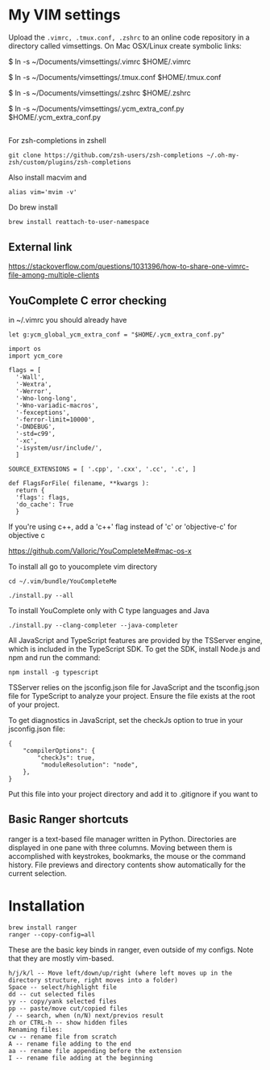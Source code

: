# My VIM settings

Upload the ```.vimrc, .tmux.conf, .zshrc``` to an online code repository in a directory called vimsettings. 
On Mac OSX/Linux create symbolic links:

$ ln -s  ~/Documents/vimsettings/.vimrc $HOME/.vimrc

$ ln -s  ~/Documents/vimsettings/.tmux.conf $HOME/.tmux.conf

$ ln -s  ~/Documents/vimsettings/.zshrc $HOME/.zshrc

$ ln -s  ~/Documents/vimsettings/.ycm_extra_conf.py $HOME/.ycm_extra_conf.py

##
For zsh-completions in zshell

```
git clone https://github.com/zsh-users/zsh-completions ~/.oh-my-zsh/custom/plugins/zsh-completions
```

Also install macvim and
```
alias vim='mvim -v'
```

Do brew install

```
brew install reattach-to-user-namespace
```


## External link 
https://stackoverflow.com/questions/1031396/how-to-share-one-vimrc-file-among-multiple-clients

## YouComplete C error checking

in ~/.vimrc you should already have 

```
let g:ycm_global_ycm_extra_conf = "$HOME/.ycm_extra_conf.py"
```

```
import os
import ycm_core

flags = [
  '-Wall',
  '-Wextra',
  '-Werror',
  '-Wno-long-long',
  '-Wno-variadic-macros',
  '-fexceptions',
  '-ferror-limit=10000',
  '-DNDEBUG',
  '-std=c99',
  '-xc',
  '-isystem/usr/include/',
  ]

SOURCE_EXTENSIONS = [ '.cpp', '.cxx', '.cc', '.c', ]

def FlagsForFile( filename, **kwargs ):
  return {
  'flags': flags,
  'do_cache': True
  }

```

If you're using c++, add a 'c++' flag instead of 'c'
or 'objective-c' for objective c


https://github.com/Valloric/YouCompleteMe#mac-os-x

To install all go to youcomplete vim directory

```
cd ~/.vim/bundle/YouCompleteMe
```

```
./install.py --all
```

To install YouComplete only with C type languages and Java

```
./install.py --clang-completer --java-completer

```

All JavaScript and TypeScript features are provided by the TSServer engine, which is included in the TypeScript SDK. To get the SDK, install Node.js and npm and run the command:

```
npm install -g typescript

```
TSServer relies on the jsconfig.json file for JavaScript and the tsconfig.json file for TypeScript to analyze your project. Ensure the file exists at the root of your project.

To get diagnostics in JavaScript, set the checkJs option to true in your jsconfig.json file:

```
{
    "compilerOptions": {
        "checkJs": true,
         "moduleResolution": "node",
    },
}
```

Put this file into your project directory and add it to .gitignore if you want to


## Basic Ranger shortcuts
ranger is a text-based file manager written in Python. Directories are displayed in one pane with three columns. Moving between them is accomplished with keystrokes, bookmarks, the mouse or the command history. File previews and directory contents show automatically for the current selection.
# Installation

```
brew install ranger
ranger --copy-config=all
```

These are the basic key binds in ranger, even outside of my configs. Note that they are mostly vim-based.

```
h/j/k/l -- Move left/down/up/right (where left moves up in the directory structure, right moves into a folder)
Space -- select/highlight file
dd -- cut selected files
yy -- copy/yank selected files
pp -- paste/move cut/copied files
/ -- search, when (n/N) next/previos result
zh or CTRL-h -- show hidden files
Renaming files:
cw -- rename file from scratch
A -- rename file adding to the end
aa -- rename file appending before the extension
I -- rename file adding at the beginning
```


